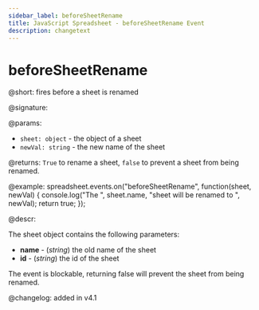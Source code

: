 ```yaml
---
sidebar_label: beforeSheetRename
title: JavaScript Spreadsheet - beforeSheetRename Event
description: changetext
---
```


# beforeSheetRename

@short: fires before a sheet is renamed

@signature:

@params:
- `sheet: object` - the object of a sheet
- `newVal: string` - the new name of the sheet

@returns:
`True` to rename a sheet, `false` to prevent a sheet from being renamed.

@example:
spreadsheet.events.on("beforeSheetRename", function(sheet, newVal) {
    console.log("The ", sheet.name, "sheet will be renamed to ", newVal);
    return true;
});

@descr:

The sheet object contains the following parameters:

- **name** - (*string*) the old name of the sheet
- **id** - (*string*) the id of the sheet

The event is blockable, returning false will prevent the sheet from being renamed.

@changelog: added in v4.1
